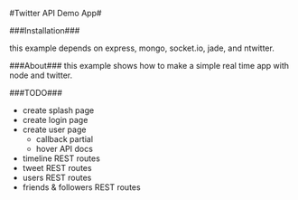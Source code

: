#Twitter API Demo App#

###Installation###

this example depends on express, mongo, socket.io, jade, and ntwitter.


###About###
this example shows how to make a simple real time app with node and twitter.

###TODO###
* create splash page
* create login page
* create user page
    * callback partial
    * hover API docs
* timeline REST routes
* tweet REST routes
* users REST routes
* friends & followers REST routes
